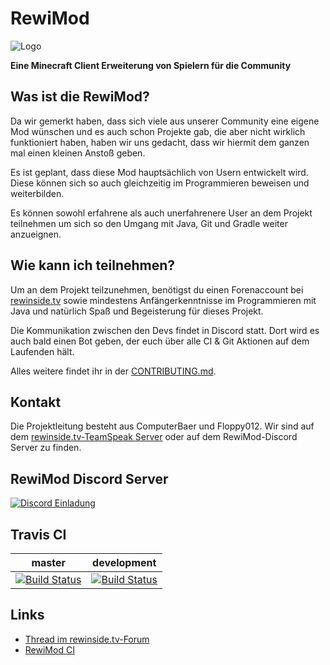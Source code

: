 
RewiMod
=======

![Logo](http://i.snz.at/rDgi7p)

**Eine Minecraft Client Erweiterung von Spielern für die Community**

Was ist die RewiMod?
-------
Da wir gemerkt haben, dass sich viele aus unserer Community eine eigene Mod wünschen und es auch schon Projekte gab, die aber nicht wirklich funktioniert haben, haben wir uns gedacht, dass wir hiermit dem ganzen mal einen kleinen Anstoß geben. 

Es ist geplant, dass diese Mod hauptsächlich von Usern entwickelt wird. Diese können sich so auch gleichzeitig im Programmieren beweisen und weiterbilden.

Es können sowohl erfahrene als auch unerfahrenere User an dem Projekt teilnehmen um sich so den Umgang mit Java, Git und Gradle weiter anzueignen.

Wie kann ich teilnehmen?
-------
Um an dem Projekt teilzunehmen, benötigst du einen Forenaccount bei [rewinside.tv](https://rewinside.tv) sowie mindestens Anfängerkenntnisse im Programmieren mit Java und natürlich Spaß und Begeisterung für dieses Projekt.

Die Kommunikation zwischen den Devs findet in Discord statt. Dort wird es auch bald einen Bot geben, der euch über alle CI & Git Aktionen auf dem Laufenden hält.

Alles weitere findet ihr in der [CONTRIBUTING.md](CONTRIBUTING.md).

Kontakt
-------
Die Projektleitung besteht aus ComputerBaer und Floppy012. Wir sind auf dem [rewinside.tv-TeamSpeak Server](ts3server://ts.rewinside.tv) oder auf dem RewiMod-Discord Server zu finden.

RewiMod Discord Server
-------

[![Discord Einladung](https://discordapp.com/api/guilds/205661485576224768/widget.png?style=banner3)](https://discord.gg/ZpAe9qn)

Travis CI
-------

| master | development |
|--------|-------------|
| [![Build Status](https://travis-ci.org/RewisServer/RewiMod.svg?branch=master)](https://travis-ci.org/RewisServer/RewiMod) | [![Build Status](https://travis-ci.org/RewisServer/RewiMod.svg?branch=development)](https://travis-ci.org/RewisServer/RewiMod) |

Links
-------

* [Thread im rewinside.tv-Forum](https://rewinside.tv/Thread/57412)
* [RewiMod CI](https://ci.rewimod.net)
